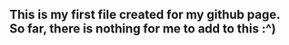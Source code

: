  ## This is my **first** file created for my github page. So far, there is nothing for me to add to this :^)
